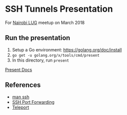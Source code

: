 SSH Tunnels Presentation
========================

For [Nairobi LUG](https://groups.google.com/forum/#!forum/nairobi-gnu) meetup on March 2018

Run the presentation
--------------------

1. Setup a Go environment: https://golang.org/doc/install
2. `go get -u golang.org/x/tools/cmd/present`
3. In this directory, run `present`

[Present Docs](https://godoc.org/golang.org/x/tools/present)

References
----------

- [man ssh](https://linux.die.net/man/1/ssh)
- [SSH Port Forwarding](https://help.ubuntu.com/community/SSH/OpenSSH/PortForwarding)
- [Teleport](https://github.com/gravitational/teleport)
